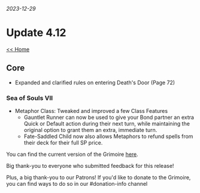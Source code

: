 _2023-12-29_
# Update 4.12

[<< Home](https://grimoireofheart.github.io)

## Core 
* Expanded and clarified rules on entering Death's Door (Page 72) 

### Sea of Souls VII
* Metaphor Class: Tweaked and improved a few Class Features
	* Gauntlet Runner can now be used to give your Bond partner an extra Quick or Default action during their next turn, while maintaining the original option to grant them an extra, immediate turn. 
	* Fate-Saddled Child now also allows Metaphors to refund spells from their deck for their full SP price. 
	
You can find the current version of the Grimoire [here](https://github.com/grimoireofheart/grimoireofheart.github.io/raw/main/Resources/Grimoire%20of%20the%20Heart%20[Core%20Rulebook].pdf).

Big thank-you to everyone who submitted feedback for this release!

Plus, a big thank-you to our Patrons! If you'd like to donate to the Grimoire, you can find ways to do so in our #donation-info channel

